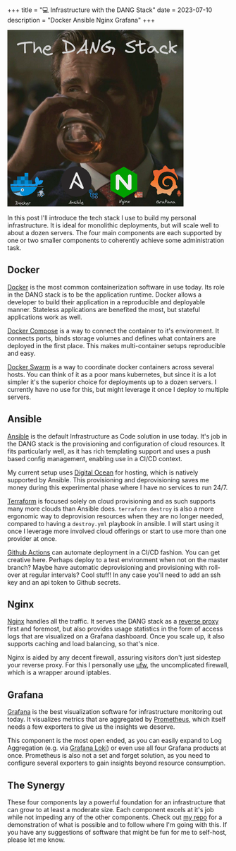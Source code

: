 +++
title = "💻 Infrastructure with the DANG Stack"
date = 2023-07-10
description = "Docker Ansible Nginx Grafana"
+++

<img src="./DangStack.png" height="400vw">

In this post I'll introduce the tech stack I use to build my personal infrastructure.
It is ideal for monolithic deployments, but will scale well to about a dozen servers.
The four main components are each supported by one or two smaller components to coherently achieve some administration task.

## Docker

[Docker](https://www.docker.com/why-docker/) is the most common containerization software in use today.
Its role in the DANG stack is to be the application runtime.
Docker allows a developer to build their application in a reproducible and deployable manner.
Stateless applications are benefited the most, but stateful applications work as well.

[Docker Compose](https://github.com/docker/compose#quick-start) is a way to connect the container to it's environment.
It connects ports, binds storage volumes and defines what containers are deployed in the first place.
This makes multi-container setups reproducible and easy.

[Docker Swarm](https://docs.docker.com/engine/swarm/) is a way to coordinate docker containers across several hosts.
You can think of it as a poor mans kubernetes, but since it is a lot simpler it's the superior choice for deployments up to a dozen servers.
I currently have no use for this, but might leverage it once I deploy to multiple servers.

## Ansible

[Ansible](https://docs.ansible.com/ansible/latest/getting_started/index.html) is the default Infrastructure as Code solution in use today.
It's job in the DANG stack is the provisioning and configuration of cloud resources.
It fits particularly well, as it has rich templating support and uses a push based config management, enabling use in a CI/CD context.

My current setup uses [Digital Ocean](https://m.do.co/c/e3fad703cc9b) for hosting, which is natively supported by Ansible.
This provisioning and deprovisioning saves me money during this experimental phase where I have no services to run 24/7.

[Terraform](https://www.terraform.io/use-cases/multi-cloud-deployment) is focused solely on cloud provisioning and as such supports many more clouds than Ansible does.
`terraform destroy` is also a more ergonomic way to deprovision resources when they are no longer needed, compared to having a `destroy.yml` playbook in ansible.
I will start using it once I leverage more involved cloud offerings or start to use more than one provider at once.

[Github Actions](https://docs.github.com/en/actions) can automate deployment in a CI/CD fashion. You can get creative here.
Perhaps deploy to a test environment when not on the master branch?
Maybe have automatic deprovisioning and provisioning with roll-over at regular intervals?
Cool stuff!
In any case you'll need to add an ssh key and an api token to Github secrets.

## Nginx

[Nginx](https://nginx.org/en/docs/) handles all the traffic.
It serves the DANG stack as a [reverse proxy](https://youtu.be/lZVAI3PqgHc) first and foremost, but also provides usage statistics in the form of access logs that are visualized on a Grafana dashboard.
Once you scale up, it also supports caching and load balancing, so that's nice.

Nginx is aided by any decent firewall, assuring visitors don't just sidestep your reverse proxy.
For this I personally use [ufw](https://en.wikipedia.org/wiki/Uncomplicated_Firewall), the uncomplicated firewall, which is a wrapper around iptables.

## Grafana

[Grafana](https://grafana.com/grafana) is the best visualization software for infrastructure monitoring out today.
It visualizes metrics that are aggregated by [Prometheus](https://prometheus.io/docs/instrumenting/exporters/), which itself needs a few exporters to give us the insights we deserve.

This component is the most open ended, as you can easily expand to Log Aggregation (e.g. via [Grafana Loki](https://grafana.com/products/cloud/logs/?plcmt=footer)) or even use all four Grafana products at once.
Prometheus is also not a set and forget solution, as you need to configure several exporters to gain insights beyond resource consumption.

## The Synergy

These four components lay a powerful foundation for an infrastructure that can grow to at least a moderate size.
Each component excels at it's job while not impeding any of the other components.
Check out [my repo](https://github.com/port19x/rapture) for a demonstration of what is possible and to follow where I'm going with this.
If you have any suggestions of software that might be fun for me to self-host, please let me know.
